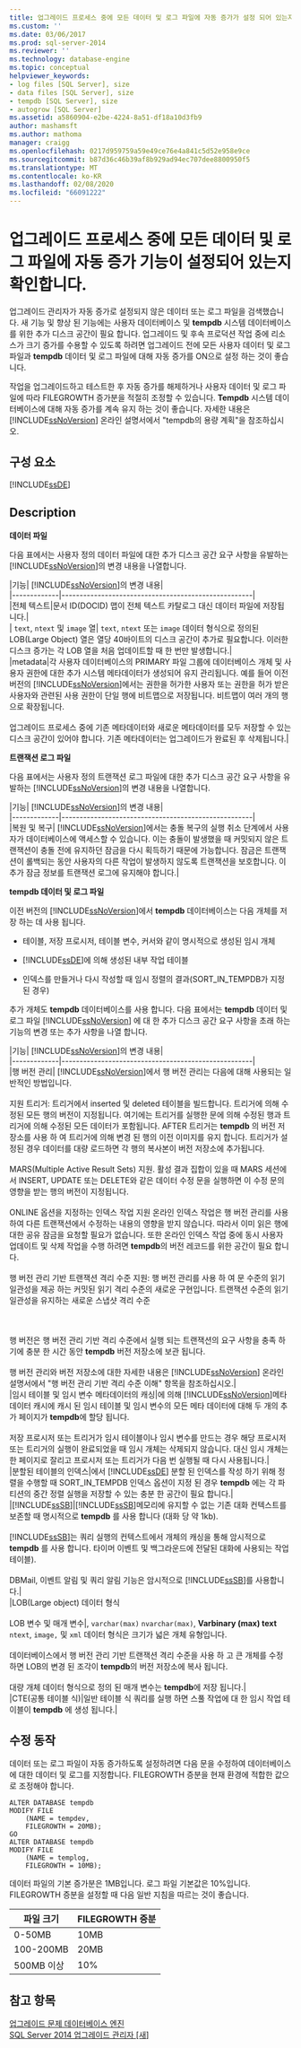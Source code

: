 ```yaml
---
title: 업그레이드 프로세스 중에 모든 데이터 및 로그 파일에 자동 증가가 설정 되어 있는지 확인 합니다. | Microsoft Docs
ms.custom: ''
ms.date: 03/06/2017
ms.prod: sql-server-2014
ms.reviewer: ''
ms.technology: database-engine
ms.topic: conceptual
helpviewer_keywords:
- log files [SQL Server], size
- data files [SQL Server], size
- tempdb [SQL Server], size
- autogrow [SQL Server]
ms.assetid: a5860904-e2be-4224-8a51-df18a10d3fb9
author: mashamsft
ms.author: mathoma
manager: craigg
ms.openlocfilehash: 0217d959759a59e49ce76e4a841c5d52e958e9ce
ms.sourcegitcommit: b87d36c46b39af8b929ad94ec707dee8800950f5
ms.translationtype: MT
ms.contentlocale: ko-KR
ms.lasthandoff: 02/08/2020
ms.locfileid: "66091222"
---
```

# <a name="verify-autogrow-is-turned-on-for-all-data-and-log-files-during-the-upgrade-process"></a>업그레이드 프로세스 중에 모든 데이터 및 로그 파일에 자동 증가 기능이 설정되어 있는지 확인합니다.
  업그레이드 관리자가 자동 증가로 설정되지 않은 데이터 또는 로그 파일을 검색했습니다. 새 기능 및 향상 된 기능에는 사용자 데이터베이스 및 **tempdb** 시스템 데이터베이스를 위한 추가 디스크 공간이 필요 합니다. 업그레이드 및 후속 프로덕션 작업 중에 리소스가 크기 증가를 수용할 수 있도록 하려면 업그레이드 전에 모든 사용자 데이터 및 로그 파일과 **tempdb** 데이터 및 로그 파일에 대해 자동 증가를 ON으로 설정 하는 것이 좋습니다.  
  
 작업을 업그레이드하고 테스트한 후 자동 증가를 해제하거나 사용자 데이터 및 로그 파일에 따라 FILEGROWTH 증가분을 적절히 조정할 수 있습니다. **Tempdb** 시스템 데이터베이스에 대해 자동 증가를 계속 유지 하는 것이 좋습니다. 자세한 내용은 [!INCLUDE[ssNoVersion](../../includes/ssnoversion-md.md)] 온라인 설명서에서 "tempdb의 용량 계획"을 참조하십시오.  
  
## <a name="component"></a>구성 요소  
 [!INCLUDE[ssDE](../../includes/ssde-md.md)]  
  
## <a name="description"></a>Description  
 **데이터 파일**  
  
 다음 표에서는 사용자 정의 데이터 파일에 대한 추가 디스크 공간 요구 사항을 유발하는 [!INCLUDE[ssNoVersion](../../includes/ssnoversion-md.md)]의 변경 내용을 나열합니다.  
  
|기능|
  [!INCLUDE[ssNoVersion](../../includes/ssnoversion-md.md)]의 변경 내용|  
|-------------|-----------------------------------------------------|  
|전체 텍스트|문서 ID(DOCID) 맵이 전체 텍스트 카탈로그 대신 데이터 파일에 저장됩니다.|  
|
  `text`, `ntext` 및 `image` 열|
  `text`, `ntext` 또는 `image` 데이터 형식으로 정의된 LOB(Large Object) 열은 열당 40바이트의 디스크 공간이 추가로 필요합니다. 이러한 디스크 증가는 각 LOB 열을 처음 업데이트할 때 한 번만 발생합니다.|  
|metadata|각 사용자 데이터베이스의 PRIMARY 파일 그룹에 데이터베이스 개체 및 사용자 권한에 대한 추가 시스템 메타데이터가 생성되어 유지 관리됩니다. 예를 들어 이전 버전의 [!INCLUDE[ssNoVersion](../../includes/ssnoversion-md.md)]에서는 권한을 허가한 사용자 또는 권한을 허가 받은 사용자와 관련된 사용 권한이 단일 행에 비트맵으로 저장됩니다. 비트맵이 여러 개의 행으로 확장됩니다.<br /><br /> 업그레이드 프로세스 중에 기존 메타데이터와 새로운 메타데이터를 모두 저장할 수 있는 디스크 공간이 있어야 합니다. 기존 메타데이터는 업그레이드가 완료된 후 삭제됩니다.|  
  
 **트랜잭션 로그 파일**  
  
 다음 표에서는 사용자 정의 트랜잭션 로그 파일에 대한 추가 디스크 공간 요구 사항을 유발하는 [!INCLUDE[ssNoVersion](../../includes/ssnoversion-md.md)]의 변경 내용을 나열합니다.  
  
|기능|
  [!INCLUDE[ssNoVersion](../../includes/ssnoversion-md.md)]의 변경 내용|  
|-------------|-----------------------------------------------------|  
|복원 및 복구|
  [!INCLUDE[ssNoVersion](../../includes/ssnoversion-md.md)]에서는 충돌 복구의 실행 취소 단계에서 사용자가 데이터베이스에 액세스할 수 있습니다. 이는 충돌이 발생했을 때 커밋되지 않은 트랜잭션이 충돌 전에 유지하던 잠금을 다시 획득하기 때문에 가능합니다. 잠금은 트랜잭션이 롤백되는 동안 사용자의 다른 작업이 발생하지 않도록 트랜잭션을 보호합니다. 이 추가 잠금 정보를 트랜잭션 로그에 유지해야 합니다.|  
  
 **tempdb 데이터 및 로그 파일**  
  
 이전 버전의 [!INCLUDE[ssNoVersion](../../includes/ssnoversion-md.md)]에서 **tempdb** 데이터베이스는 다음 개체를 저장 하는 데 사용 됩니다.  
  
-   테이블, 저장 프로시저, 테이블 변수, 커서와 같이 명시적으로 생성된 임시 개체  
  
-   
  [!INCLUDE[ssDE](../../includes/ssde-md.md)]에 의해 생성된 내부 작업 테이블  
  
-   인덱스를 만들거나 다시 작성할 때 임시 정렬의 결과(SORT_IN_TEMPDB가 지정된 경우)  
  
 추가 개체도 **tempdb** 데이터베이스를 사용 합니다. 다음 표에서는 **tempdb** 데이터 및 로그 파일 [!INCLUDE[ssNoVersion](../../includes/ssnoversion-md.md)] 에 대 한 추가 디스크 공간 요구 사항을 초래 하는 기능의 변경 또는 추가 사항을 나열 합니다.  
  
|기능|
  [!INCLUDE[ssNoVersion](../../includes/ssnoversion-md.md)]의 변경 내용|  
|-------------|-----------------------------------------------------|  
|행 버전 관리|
  [!INCLUDE[ssNoVersion](../../includes/ssnoversion-md.md)]에서 행 버전 관리는 다음에 대해 사용되는 일반적인 방법입니다.<br /><br /> 지원 트리거: 트리거에서 inserted 및 deleted 테이블을 빌드합니다. 트리거에 의해 수정된 모든 행의 버전이 지정됩니다. 여기에는 트리거를 실행한 문에 의해 수정된 행과 트리거에 의해 수정된 모든 데이터가 포함됩니다. AFTER 트리거는 **tempdb** 의 버전 저장소를 사용 하 여 트리거에 의해 변경 된 행의 이전 이미지를 유지 합니다. 트리거가 설정된 경우 데이터를 대량 로드하면 각 행의 복사본이 버전 저장소에 추가됩니다.<br /><br /> MARS(Multiple Active Result Sets) 지원. 활성 결과 집합이 있을 때 MARS 세션에서 INSERT, UPDATE 또는 DELETE와 같은 데이터 수정 문을 실행하면 이 수정 문의 영향을 받는 행의 버전이 지정됩니다.<br /><br /> ONLINE 옵션을 지정하는 인덱스 작업 지원 온라인 인덱스 작업은 행 버전 관리를 사용하여 다른 트랜잭션에서 수정하는 내용의 영향을 받지 않습니다. 따라서 이미 읽은 행에 대한 공유 잠금을 요청할 필요가 없습니다. 또한 온라인 인덱스 작업 중에 동시 사용자 업데이트 및 삭제 작업을 수행 하려면 **tempdb**의 버전 레코드를 위한 공간이 필요 합니다.<br /><br /> 행 버전 관리 기반 트랜잭션 격리 수준 지원: 행 버전 관리를 사용 하 여 문 수준의 읽기 일관성을 제공 하는 커밋된 읽기 격리 수준의 새로운 구현입니다. 트랜잭션 수준의 읽기 일관성을 유지하는 새로운 스냅샷 격리 수준<br /><br /> <br /><br /> 행 버전은 행 버전 관리 기반 격리 수준에서 실행 되는 트랜잭션의 요구 사항을 충족 하기에 충분 한 시간 동안 **tempdb** 버전 저장소에 보관 됩니다.<br /><br /> 행 버전 관리와 버전 저장소에 대한 자세한 내용은 [!INCLUDE[ssNoVersion](../../includes/ssnoversion-md.md)] 온라인 설명서에서 "행 버전 관리 기반 격리 수준 이해" 항목을 참조하십시오.|  
|임시 테이블 및 임시 변수 메타데이터의 캐싱|에 의해 [!INCLUDE[ssNoVersion](../../includes/ssnoversion-md.md)]메타 데이터 캐시에 캐시 된 임시 테이블 및 임시 변수의 모든 메타 데이터에 대해 두 개의 추가 페이지가 **tempdb**에 할당 됩니다.<br /><br /> 저장 프로시저 또는 트리거가 임시 테이블이나 임시 변수를 만드는 경우 해당 프로시저 또는 트리거의 실행이 완료되었을 때 임시 개체는 삭제되지 않습니다. 대신 임시 개체는 한 페이지로 잘리고 프로시저 또는 트리거가 다음 번 실행될 때 다시 사용됩니다.|  
|분할된 테이블의 인덱스|에서 [!INCLUDE[ssDE](../../includes/ssde-md.md)] 분할 된 인덱스를 작성 하기 위해 정렬을 수행할 때 SORT_IN_TEMPDB 인덱스 옵션이 지정 된 경우 **tempdb** 에는 각 파티션의 중간 정렬 실행을 저장할 수 있는 충분 한 공간이 필요 합니다.|  
|[!INCLUDE[ssSB](../../includes/sssb-md.md)]|[!INCLUDE[ssSB](../../includes/sssb-md.md)]메모리에 유지할 수 없는 기존 대화 컨텍스트를 보존할 때 명시적으로 **tempdb** 를 사용 합니다 (대화 당 약 1kb).<br /><br /> [!INCLUDE[ssSB](../../includes/sssb-md.md)]는 쿼리 실행의 컨텍스트에서 개체의 캐싱을 통해 암시적으로 **tempdb** 를 사용 합니다. 타이머 이벤트 및 백그라운드에 전달된 대화에 사용되는 작업 테이블).<br /><br /> DBMail, 이벤트 알림 및 쿼리 알림 기능은 암시적으로 [!INCLUDE[ssSB](../../includes/sssb-md.md)]를 사용합니다.|  
|LOB(Large object) 데이터 형식<br /><br /> LOB 변수 및 매개 변수|, `varchar(max)` `nvarchar(max)`, **Varbinary (max) text** `ntext`, `image,` 및 `xml` 데이터 형식은 크기가 넓은 개체 유형입니다.<br /><br /> 데이터베이스에서 행 버전 관리 기반 트랜잭션 격리 수준을 사용 하 고 큰 개체를 수정 하면 LOB의 변경 된 조각이 **tempdb**의 버전 저장소에 복사 됩니다.<br /><br /> 대량 개체 데이터 형식으로 정의 된 매개 변수는 **tempdb**에 저장 됩니다.|  
|CTE(공통 테이블 식)|일반 테이블 식 쿼리를 실행 하면 스풀 작업에 대 한 임시 작업 테이블이 **tempdb** 에 생성 됩니다.|  
  
## <a name="corrective-action"></a>수정 동작  
 데이터 또는 로그 파일이 자동 증가하도록 설정하려면 다음 문을 수정하여 데이터베이스에 대한 데이터 및 로그를 지정합니다. FILEGROWTH 증분을 현재 환경에 적합한 값으로 조정해야 합니다.  
  
```  
ALTER DATABASE tempdb  
MODIFY FILE  
    (NAME = tempdev,  
    FILEGROWTH = 20MB);  
GO  
ALTER DATABASE tempdb  
MODIFY FILE  
    (NAME = templog,  
    FILEGROWTH = 10MB);  
```  
  
 데이터 파일의 기본 증가분은 1MB입니다. 로그 파일 기본값은 10%입니다. FILEGROWTH 증분을 설정할 때 다음 일반 지침을 따르는 것이 좋습니다.  
  
|파일 크기|FILEGROWTH 증분|  
|---------------|--------------------------|  
|0-50MB|10MB|  
|100-200MB|20MB|  
|500MB 이상|10%|  
  
## <a name="see-also"></a>참고 항목  
 [업그레이드 문제 데이터베이스 엔진](../../../2014/sql-server/install/database-engine-upgrade-issues.md)   
 [SQL Server 2014 업그레이드 관리자 &#91;새&#93;](sql-server-2014-upgrade-advisor.md)  
  
  
